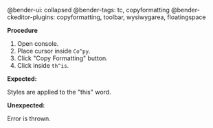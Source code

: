 @bender-ui: collapsed
@bender-tags: tc, copyformatting
@bender-ckeditor-plugins: copyformatting, toolbar, wysiwygarea, floatingspace

**Procedure**

1. Open console.
2. Place cursor inside `Co^py`.
3. Click "Copy Formatting" button.
4. Click inside `th^is`.

**Expected:**

Styles are applied to the "this" word.

**Unexpected:**

Error is thrown.
